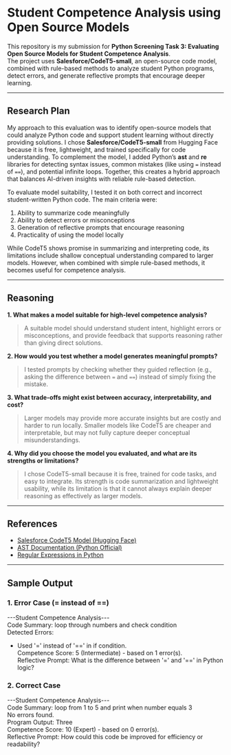 # Student Competence Analysis using Open Source Models

This repository is my submission for **Python Screening Task 3: Evaluating Open Source Models for Student Competence Analysis**.  
The project uses **Salesforce/CodeT5-small**, an open-source code model, combined with rule-based methods to analyze student Python programs, detect errors, and generate reflective prompts that encourage deeper learning.

---

## Research Plan

My approach to this evaluation was to identify open-source models that could analyze Python code and support student learning without directly providing solutions. I chose **Salesforce/CodeT5-small** from Hugging Face because it is free, lightweight, and trained specifically for code understanding. To complement the model, I added Python’s **ast** and **re** libraries for detecting syntax issues, common mistakes (like using `=` instead of `==`), and potential infinite loops. Together, this creates a hybrid approach that balances AI-driven insights with reliable rule-based detection.  

To evaluate model suitability, I tested it on both correct and incorrect student-written Python code. The main criteria were:  
1. Ability to summarize code meaningfully  
2. Ability to detect errors or misconceptions  
3. Generation of reflective prompts that encourage reasoning  
4. Practicality of using the model locally  

While CodeT5 shows promise in summarizing and interpreting code, its limitations include shallow conceptual understanding compared to larger models. However, when combined with simple rule-based methods, it becomes useful for competence analysis.

---

## Reasoning

**1. What makes a model suitable for high-level competence analysis?**  
> A suitable model should understand student intent, highlight errors or misconceptions, and provide feedback that supports reasoning rather than giving direct solutions.  

**2. How would you test whether a model generates meaningful prompts?**  
> I tested prompts by checking whether they guided reflection (e.g., asking the difference between `=` and `==`) instead of simply fixing the mistake.  

**3. What trade-offs might exist between accuracy, interpretability, and cost?**  
> Larger models may provide more accurate insights but are costly and harder to run locally. Smaller models like CodeT5 are cheaper and interpretable, but may not fully capture deeper conceptual misunderstandings.  

**4. Why did you choose the model you evaluated, and what are its strengths or limitations?**  
> I chose CodeT5-small because it is free, trained for code tasks, and easy to integrate. Its strength is code summarization and lightweight usability, while its limitation is that it cannot always explain deeper reasoning as effectively as larger models.  

---

## References

- [Salesforce CodeT5 Model (Hugging Face)](https://huggingface.co/Salesforce/codet5-small)  
- [AST Documentation (Python Official)](https://docs.python.org/3/library/ast.html)  
- [Regular Expressions in Python](https://docs.python.org/3/library/re.html)  

---

## Sample Output

### 1. Error Case (= instead of ==)

---Student Competence Analysis--- <br>
Code Summary: loop through numbers and check condition <br>
Detected Errors: <br>
 - Used '=' instead of '==' in if condition. <br>
Competence Score: 5 (Intermediate) - based on 1 error(s). <br>
Reflective Prompt: What is the difference between '=' and '==' in Python logic? <br>

### 2. Correct Case

---Student Competence Analysis--- <br>
Code Summary: loop from 1 to 5 and print when number equals 3 <br>
No errors found. <br>
Program Output: Three <br>
Competence Score: 10 (Expert) - based on 0 error(s). <br>
Reflective Prompt: How could this code be improved for efficiency or readability? <br>

